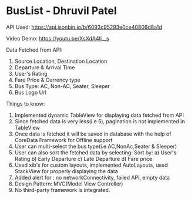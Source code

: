 # BusList - Dhruvil Patel


API Used: https://api.jsonbin.io/b/6093c95293e0ce40806d8a1d

Video Demo: https://youtu.be/XsXdA4lI__s

Data Fetched from API:
   1. Source Location, Destination Location
   2. Departure & Arrival Time
   3. User's Rating
   4. Fare Price & Currency type
   5. Bus Type: AC, Non-AC, Seater, Sleeper
   6. Bus Logo Url
  
    
Things to know:
   1. Implemented dynamic TableView for displaying data fetched from API
   2. Since fetched data is very less(i.e 5), pagination is not implemented in TableView
   3. Once data is fetched it will be saved in database with the help of CoreData Framework for Offline support
   4. User can multi-select the bus type(i.e AC,NonAc,Seater & Sleeper)
   5. User can also sort the fetched data by selecting:
        Sort by:
        a) User's Rating
        b) Early Departure
        c) Late Departure
        d) Fare price
   6. Used xib's for custom layouts, implemented AutoLayouts, used StackView for properly displaying the data
   7. Added  alert for : no networkConnectivity, failed API, empty data
   8. Design Pattern: MVC(Model View Controller)
   9. No third-party framework is integrated.






 
